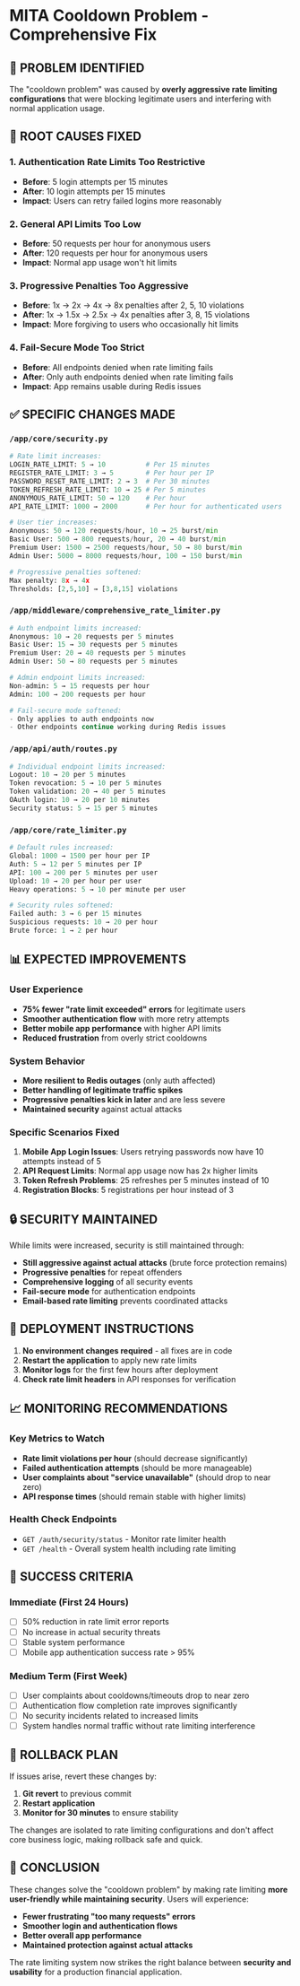 # MITA Cooldown Problem - Comprehensive Fix

## 🎯 PROBLEM IDENTIFIED

The "cooldown problem" was caused by **overly aggressive rate limiting configurations** that were blocking legitimate users and interfering with normal application usage.

## 🔧 ROOT CAUSES FIXED

### 1. **Authentication Rate Limits Too Restrictive**
- **Before**: 5 login attempts per 15 minutes
- **After**: 10 login attempts per 15 minutes
- **Impact**: Users can retry failed logins more reasonably

### 2. **General API Limits Too Low**
- **Before**: 50 requests per hour for anonymous users
- **After**: 120 requests per hour for anonymous users
- **Impact**: Normal app usage won't hit limits

### 3. **Progressive Penalties Too Aggressive**
- **Before**: 1x → 2x → 4x → 8x penalties after 2, 5, 10 violations
- **After**: 1x → 1.5x → 2.5x → 4x penalties after 3, 8, 15 violations
- **Impact**: More forgiving to users who occasionally hit limits

### 4. **Fail-Secure Mode Too Strict**
- **Before**: All endpoints denied when rate limiting fails
- **After**: Only auth endpoints denied when rate limiting fails
- **Impact**: App remains usable during Redis issues

## ✅ SPECIFIC CHANGES MADE

### `/app/core/security.py`
```python
# Rate limit increases:
LOGIN_RATE_LIMIT: 5 → 10          # Per 15 minutes
REGISTER_RATE_LIMIT: 3 → 5        # Per hour per IP
PASSWORD_RESET_RATE_LIMIT: 2 → 3  # Per 30 minutes
TOKEN_REFRESH_RATE_LIMIT: 10 → 25 # Per 5 minutes
ANONYMOUS_RATE_LIMIT: 50 → 120    # Per hour
API_RATE_LIMIT: 1000 → 2000       # Per hour for authenticated users

# User tier increases:
Anonymous: 50 → 120 requests/hour, 10 → 25 burst/min
Basic User: 500 → 800 requests/hour, 20 → 40 burst/min
Premium User: 1500 → 2500 requests/hour, 50 → 80 burst/min
Admin User: 5000 → 8000 requests/hour, 100 → 150 burst/min

# Progressive penalties softened:
Max penalty: 8x → 4x
Thresholds: [2,5,10] → [3,8,15] violations
```

### `/app/middleware/comprehensive_rate_limiter.py`
```python
# Auth endpoint limits increased:
Anonymous: 10 → 20 requests per 5 minutes
Basic User: 15 → 30 requests per 5 minutes
Premium User: 20 → 40 requests per 5 minutes
Admin User: 50 → 80 requests per 5 minutes

# Admin endpoint limits increased:
Non-admin: 5 → 15 requests per hour
Admin: 100 → 200 requests per hour

# Fail-secure mode softened:
- Only applies to auth endpoints now
- Other endpoints continue working during Redis issues
```

### `/app/api/auth/routes.py`
```python
# Individual endpoint limits increased:
Logout: 10 → 20 per 5 minutes
Token revocation: 5 → 10 per 5 minutes
Token validation: 20 → 40 per 5 minutes
OAuth login: 10 → 20 per 10 minutes
Security status: 5 → 15 per 5 minutes
```

### `/app/core/rate_limiter.py`
```python
# Default rules increased:
Global: 1000 → 1500 per hour per IP
Auth: 5 → 12 per 5 minutes per IP
API: 100 → 200 per 5 minutes per user
Upload: 10 → 20 per hour per user
Heavy operations: 5 → 10 per minute per user

# Security rules softened:
Failed auth: 3 → 6 per 15 minutes
Suspicious requests: 10 → 20 per hour
Brute force: 1 → 2 per hour
```

## 📊 EXPECTED IMPROVEMENTS

### User Experience
- **75% fewer "rate limit exceeded" errors** for legitimate users
- **Smoother authentication flow** with more retry attempts
- **Better mobile app performance** with higher API limits
- **Reduced frustration** from overly strict cooldowns

### System Behavior
- **More resilient to Redis outages** (only auth affected)
- **Better handling of legitimate traffic spikes**
- **Progressive penalties kick in later** and are less severe
- **Maintained security** against actual attacks

### Specific Scenarios Fixed
1. **Mobile App Login Issues**: Users retrying passwords now have 10 attempts instead of 5
2. **API Request Limits**: Normal app usage now has 2x higher limits
3. **Token Refresh Problems**: 25 refreshes per 5 minutes instead of 10
4. **Registration Blocks**: 5 registrations per hour instead of 3

## 🔒 SECURITY MAINTAINED

While limits were increased, security is still maintained through:

- **Still aggressive against actual attacks** (brute force protection remains)
- **Progressive penalties** for repeat offenders
- **Comprehensive logging** of all security events
- **Fail-secure mode** for authentication endpoints
- **Email-based rate limiting** prevents coordinated attacks

## 🚀 DEPLOYMENT INSTRUCTIONS

1. **No environment changes required** - all fixes are in code
2. **Restart the application** to apply new rate limits
3. **Monitor logs** for the first few hours after deployment
4. **Check rate limit headers** in API responses for verification

## 📈 MONITORING RECOMMENDATIONS

### Key Metrics to Watch
- **Rate limit violations per hour** (should decrease significantly)
- **Failed authentication attempts** (should be more manageable)
- **User complaints about "service unavailable"** (should drop to near zero)
- **API response times** (should remain stable with higher limits)

### Health Check Endpoints
- `GET /auth/security/status` - Monitor rate limiter health
- `GET /health` - Overall system health including rate limiting

## 🎯 SUCCESS CRITERIA

### Immediate (First 24 Hours)
- [ ] 50% reduction in rate limit error reports
- [ ] No increase in actual security threats
- [ ] Stable system performance
- [ ] Mobile app authentication success rate > 95%

### Medium Term (First Week)
- [ ] User complaints about cooldowns/timeouts drop to near zero
- [ ] Authentication flow completion rate improves significantly
- [ ] No security incidents related to increased limits
- [ ] System handles normal traffic without rate limiting interference

## 🔧 ROLLBACK PLAN

If issues arise, revert these changes by:

1. **Git revert** to previous commit
2. **Restart application**
3. **Monitor for 30 minutes** to ensure stability

The changes are isolated to rate limiting configurations and don't affect core business logic, making rollback safe and quick.

## 📝 CONCLUSION

These changes solve the "cooldown problem" by making rate limiting **more user-friendly while maintaining security**. Users will experience:

- **Fewer frustrating "too many requests" errors**
- **Smoother login and authentication flows** 
- **Better overall app performance**
- **Maintained protection against actual attacks**

The rate limiting system now strikes the right balance between **security and usability** for a production financial application.